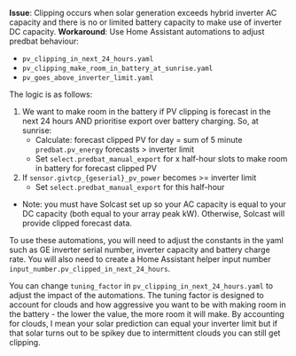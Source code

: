 **Issue**: Clipping occurs when solar generation exceeds hybrid inverter AC capacity and there is no or limited battery capacity to make use of inverter DC capacity.
**Workaround**: Use Home Assistant automations to adjust predbat behaviour:
- `pv_clipping_in_next_24_hours.yaml`
- `pv_clipping_make_room_in_battery_at_sunrise.yaml`
- `pv_goes_above_inverter_limit.yaml`

The logic is as follows:
1. We want to make room in the battery if PV clipping is forecast in the next 24 hours AND prioritise export over battery charging. So, at sunrise: 
	- Calculate: forecast clipped PV for day = sum of 5 minute `predbat.pv_energy` forecasts > inverter limit
	- Set `select.predbat_manual_export` for x half-hour slots to make room in battery for forecast clipped PV
2. If `sensor.givtcp_{geserial}_pv_power` becomes >= inverter limit
	- Set `select.predbat_manual_export` for this half-hour
- Note: you must have Solcast set up so your AC capacity is equal to your DC capacity (both equal to your array peak kW). Otherwise, Solcast will provide clipped forecast data.

To use these automations, you will need to adjust the constants in the yaml such as GE inverter serial number, inverter capacity and battery charge rate.
You will also need to create a Home Assistant helper input number `input_number.pv_clipped_in_next_24_hours`. 

You can change `tuning_factor` in `pv_clipping_in_next_24_hours.yaml` to adjust the impact of the automations. The tuning factor is designed to account for clouds and how aggressive you want to be with making room in the battery - the lower the value, the more room it will make. By accounting for clouds, I mean your solar prediction can equal your inverter limit but if that solar turns out to be spikey due to intermittent clouds you can still get clipping.
